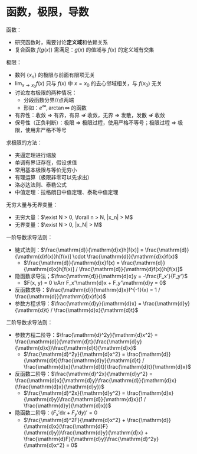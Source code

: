 # 函数，极限，导数

函数：

- 研究函数时，需要讨论**定义域**和依赖关系
- 复合函数 $f(g(x))$ 需满足：$g(x)$ 的值域与 $f(x)$ 的定义域有交集

极限：

- 数列 $\left \{ x_n \right\}$ 的极限与前面有限项无关
- $\lim_{x \to x_0}f(x)$ 只与 $f(x)$ 中 $x = x_0$ 的去心邻域相关，与 $f(x_0)$ 无关
- 讨论左右极限的两种情况：
  - 分段函数分界//点两端
  - 形如：$e^\infty, \arctan\infty$ 的函数
- 有界性：收敛 $\Rightarrow$ 有界，有界 $\nRightarrow$ 收敛，无界 $\Rightarrow$ 发散，发散 $\nRightarrow$ 收敛
- 保号性（正负判断）：极限 $\Rightarrow$ 极限过程，使用严格不等号；极限过程 $\Rightarrow$ 极限，使用非严格不等号

求极限的方法：

- 夹逼定理进行缩放
- 单调有界证存在，假设求值
- 常用基本极限与等价无穷小
- 有理运算（极限非零可以先求出）
- 洛必达法则、泰勒公式
- 中值定理：拉格朗日中值定理、泰勒中值定理

无穷大量与无界变量：

- 无穷大量：$\exist N > 0, \forall n > N, |x_n| > M$
- 无界变量：$\exist N > 0, |x_N| > M$

一阶导数求导法则：

- 链式法则：$\frac{\mathrm{d}}{\mathrm{d}x}h[f(x)] = \frac{\mathrm{d}}{\mathrm{d}f(x)}h[f(x)] \cdot \frac{\mathrm{d}}{\mathrm{d}x}f(x)$
  - $\frac{\mathrm{d}}{\mathrm{d}x}f(x) = \frac{\mathrm{d}}{\mathrm{d}x}h[f(x)] / \frac{\mathrm{d}}{\mathrm{d}f(x)}h[f(x)]$
- 隐函数求导法；$\frac{\mathrm{d}}{\mathrm{d}x}y = -\frac{F_x'}{F_y'}$
  - $F(x, y) = 0 \rArr F_x'\mathrm{d}x + F_y'\mathrm{d}y = 0$
- 反函数求导：$\frac{\mathrm{d}}{\mathrm{d}x}f^{-1}(x) = 1 / \frac{\mathrm{d}}{\mathrm{d}x}f(x)$
- 参数方程求导：$\frac{\mathrm{d}y}{\mathrm{d}x} = \frac{\mathrm{d}y}{\mathrm{d}t} / \frac{\mathrm{d}x}{\mathrm{d}t}$

二阶导数求导法则：

- 参数方程二阶导：$\frac{\mathrm{d}^2y}{\mathrm{d}x^2} = \frac{\mathrm{d}}{\mathrm{d}t}(\frac{\mathrm{d}y}{\mathrm{d}x})\frac{\mathrm{d}t}{\mathrm{d}x}$
  - $\frac{\mathrm{d}^2y}{\mathrm{d}x^2} = \frac{\mathrm{d}}{\mathrm{d}t}(\frac{\mathrm{d}y}{\mathrm{d}t} / \frac{\mathrm{d}x}{\mathrm{d}t})\frac{\mathrm{d}t}{\mathrm{d}x}$
- 反函数二阶导：$\frac{\mathrm{d}^2x}{\mathrm{d}y^2} = \frac{\mathrm{d}x}{\mathrm{d}y}\frac{\mathrm{d}}{\mathrm{d}x}(\frac{\mathrm{d}x}{\mathrm{d}y})$
  - $\frac{\mathrm{d}^2x}{\mathrm{d}y^2} = \frac{\mathrm{d}x}{\mathrm{d}y}\frac{\mathrm{d}}{\mathrm{d}x}(1 / \frac{\mathrm{d}y}{\mathrm{d}x})$
- 隐函数二阶导：$(F_x'\mathrm{d}x + F_y'\mathrm{d}y)' = 0$
  - $\frac{\mathrm{d}^2F}{\mathrm{d}x^2} + \frac{\mathrm{d}}{\mathrm{d}x}(\frac{\mathrm{d}F}{\mathrm{d}y})\frac{\mathrm{d}y}{\mathrm{d}x} + \frac{\mathrm{d}F}{\mathrm{d}y}\frac{\mathrm{d}^2y}{\mathrm{d}x^2} = 0$
